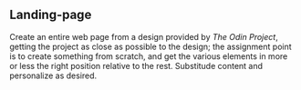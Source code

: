 ## Landing-page

Create an entire web page from a design provided by <em>The Odin Project</em>, getting the project as close as possible to the design; the assignment point is to create something from scratch, and get the various elements in more or less the right position relative to the rest. Substitude content and personalize as desired.